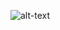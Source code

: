 ![alt-text](https://media-exp1.licdn.com/dms/image/C5603AQGWlGBiq5Dj4Q/profile-displayphoto-shrink_400_400/0?e=1606953600&v=beta&t=C-CSNxIpUDhPxZ9uqKaCqRQQgx0zXGP_G0pFS8rrtuY)
